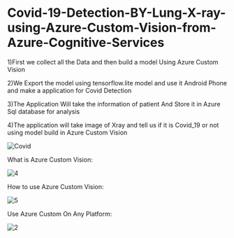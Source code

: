 # Covid-19-Detection-BY-Lung-X-ray-using-Azure-Custom-Vision-from-Azure-Cognitive-Services
1)First we collect all the Data and then build a model Using Azure Custom Vision

2)We Export the model using  tensorflow.lite model and use it Android Phone and make a application for Covid Detection

3)The Application Will take the information of patient And Store it in Azure Sql database for analysis

4)The application will take image of Xray and tell us if it is Covid_19 or not using model build in Azure Custom Vision

![Covid](https://user-images.githubusercontent.com/37294597/83336448-21f83280-a2d1-11ea-8e8d-07e9aae80f8b.gif)

What is Azure Custom Vision:


![4](https://user-images.githubusercontent.com/37294597/83336500-8f0bc800-a2d1-11ea-8291-3174cf91e87f.png)

How to use Azure Custom Vision:


![5](https://user-images.githubusercontent.com/37294597/83336482-713e6300-a2d1-11ea-907e-26721db737ab.png)

Use Azure Custom On Any Platform:


![2](https://user-images.githubusercontent.com/37294597/83336509-a8ad0f80-a2d1-11ea-9e29-62eeb6810811.png)



